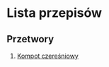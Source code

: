# Lista przepisów
## Przetwory
1. [Kompot czereśniowy](https://github.com/kammmmi122/Recipies/blob/main/Kompot_czeresniowy.md)
